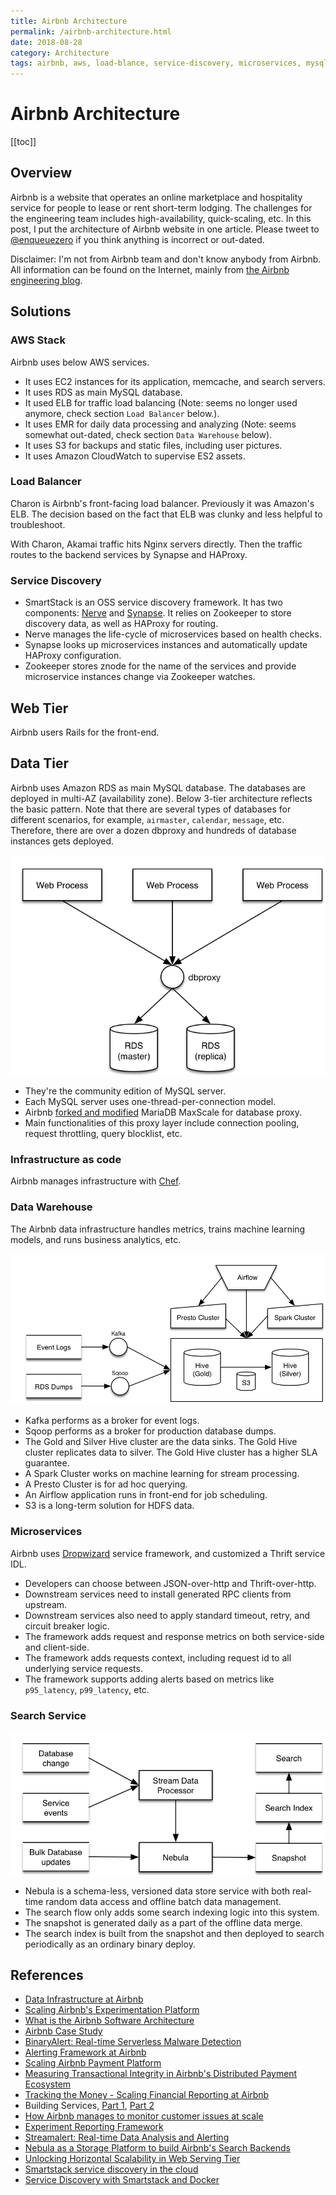 ```yaml
---
title: Airbnb Architecture
permalink: /airbnb-architecture.html
date: 2018-08-28
category: Architecture
tags: airbnb, aws, load-blance, service-discovery, microservices, mysql
---
```


# Airbnb Architecture

[[toc]]

## Overview

Airbnb is a website that operates an online marketplace and hospitality service for people to lease or rent short-term lodging. The challenges for the engineering team includes high-availability, quick-scaling, etc. In this post, I put the architecture of Airbnb website in one article. Please tweet to [@enqueuezero] if you think anything is incorrect or out-dated.

Disclaimer: I'm not from Airbnb team and don't know anybody from Airbnb. All information can be found on the Internet, mainly from [the Airbnb engineering blog](https://medium.com/airbnb-engineering).

## Solutions

### AWS Stack

Airbnb uses below AWS services.

* It uses EC2 instances for its application, memcache, and search servers. 
* It uses RDS as main MySQL database.
* It used ELB for traffic load balancing (Note: seems no longer used anymore, check section `Load Balancer` below.).
* It uses EMR for daily data processing and analyzing (Note: seems somewhat out-dated, check section `Data Warehouse` below).
* It uses S3 for backups and static files, including user pictures.
* It uses Amazon CloudWatch to supervise ES2 assets.

### Load Balancer

Charon is Airbnb's front-facing load balancer. Previously it was Amazon's ELB. The decision based on the fact that ELB was clunky and less helpful to troubleshoot.

With Charon, Akamai traffic hits Nginx servers directly. Then the traffic routes to the backend services by Synapse and HAProxy.

### Service Discovery

* SmartStack is an OSS service discovery framework. It has two components: [Nerve](https://github.com/airbnb/nerve) and [Synapse](https://github.com/airbnb/synapse). It relies on Zookeeper to store discovery data, as well as HAProxy for routing.
* Nerve manages the life-cycle of microservices based on health checks.
* Synapse looks up microservices instances and automatically update HAProxy configuration.
* Zookeeper stores znode for the name of the services and provide microservice instances change via Zookeeper watches.

## Web Tier

Airbnb users Rails for the front-end.

## Data Tier

Airbnb uses Amazon RDS as main MySQL database. The databases are deployed in multi-AZ (availability zone). Below 3-tier architecture reflects the basic pattern. Note that there are several types of databases for different scenarios, for example, `airmaster`, `calendar`, `message`, etc. Therefore, there are over a dozen dbproxy and hundreds of database instances gets deployed.

![3 Tier DB](/static/images/airbnb-architecture-3-tier-db.png)

* They're the community edition of MySQL server.
* Each MySQL server uses one-thread-per-connection model.
* Airbnb [forked and modified](https://github.com/airbnb/MaxScale) MariaDB MaxScale for database proxy.
* Main functionalities of this proxy layer include connection pooling, request throttling, query blocklist, etc.

### Infrastructure as code

Airbnb manages infrastructure with [Chef](https://www.chef.io/chef/).

### Data Warehouse

The Airbnb data infrastructure handles metrics, trains machine learning models, and runs business analytics, etc. 

![Data Pipeline](/static/images/airbnb-architecture-data-pipeline.png)

* Kafka performs as a broker for event logs.
* Sqoop performs as a broker for production database dumps.
* The Gold and Silver Hive cluster are the data sinks. The Gold Hive cluster replicates data to silver. The Gold Hive cluster has a higher SLA guarantee.
* A Spark Cluster works on machine learning for stream processing.
* A Presto Cluster is for ad hoc querying.
* An Airflow application runs in front-end for job scheduling.
* S3 is a long-term solution for HDFS data.

### Microservices

Airbnb uses [Dropwizard](https://www.dropwizard.io/1.3.5/docs/) service framework, and customized a Thrift service IDL.

* Developers can choose between JSON-over-http and Thrift-over-http.
* Downstream services need to install generated RPC clients from upstream.
* Downstream services also need to apply standard timeout, retry, and circuit breaker logic.
* The framework adds request and response metrics on both service-side and client-side.
* The framework adds requests context, including request id to all underlying service requests.
* The framework supports adding alerts based on metrics like `p95_latency`, `p99_latency`, etc.

### Search Service

![Search Service](/static/images/airbnb-architecture-search.png)

* Nebula is a schema-less, versioned data store service with both real-time random data access and offline batch data management.
* The search flow only adds some search indexing logic into this system.
* The snapshot is generated daily as a part of the offline data merge.
* The search index is built from the snapshot and then deployed to search periodically as an ordinary binary deploy.

## References

* [Data Infrastructure at Airbnb](https://medium.com/airbnb-engineering/data-infrastructure-at-airbnb-8adfb34f169c)
* [Scaling Airbnb's Experimentation Platform](https://medium.com/airbnb-engineering/https-medium-com-jonathan-parks-scaling-erf-23fd17c91166)
* [What is the Airbnb Software Architecture](https://www.quora.com/What-is-the-AirBNB-Software-Architecture)
* [Airbnb Case Study](https://aws.amazon.com/solutions/case-studies/airbnb/)
* [BinaryAlert: Real-time Serverless Malware Detection](https://medium.com/airbnb-engineering/binaryalert-real-time-serverless-malware-detection-ca44370c1b90)
* [Alerting Framework at Airbnb](https://medium.com/airbnb-engineering/alerting-framework-at-airbnb-35ba48df894f)
* [Scaling Airbnb Payment Platform](https://medium.com/airbnb-engineering/scaling-airbnbs-payment-platform-43ebfc99b324)
* [Measuring Transactional Integrity in Airbnb's Distributed Payment Ecosystem](https://medium.com/airbnb-engineering/measuring-transactional-integrity-in-airbnbs-distributed-payment-ecosystem-a670d6926d22)
* [Tracking the Money - Scaling Financial Reporting at Airbnb](https://medium.com/airbnb-engineering/tracking-the-money-scaling-financial-reporting-at-airbnb-6d742b80f040)
* Building Services, [Part 1](https://medium.com/airbnb-engineering/building-services-at-airbnb-part-1-c4c1d8fa811b), [Part 2](https://medium.com/airbnb-engineering/building-services-at-airbnb-part-2-142be1c5d506)
* [How Airbnb manages to monitor customer issues at scale](https://medium.com/airbnb-engineering/how-airbnb-manages-to-monitor-customer-issues-at-scale-b883301ca461)
* [Experiment Reporting Framework](https://medium.com/airbnb-engineering/experiment-reporting-framework-4e3fcd29e6c0)
* [Streamalert: Real-time Data Analysis and Alerting](https://medium.com/airbnb-engineering/streamalert-real-time-data-analysis-and-alerting-e8619e3e5043)
* [Nebula as a Storage Platform to build Airbnb's Search Backends](https://medium.com/airbnb-engineering/nebula-as-a-storage-platform-to-build-airbnbs-search-backends-ecc577b05f06)
* [Unlocking Horizontal Scalability in Web Serving Tier](https://medium.com/airbnb-engineering/unlocking-horizontal-scalability-in-our-web-serving-tier-d907449cdbcf)
* [Smartstack service discovery in the cloud](https://medium.com/airbnb-engineering/smartstack-service-discovery-in-the-cloud-4b8a080de619)
* [Service Discovery with Smartstack and Docker](https://techblog.poppulo.com/microservices-service-discovery-with-smartstack-and-docker/)


[@enqueuezero]: https://twitter.com/enqueuezero
